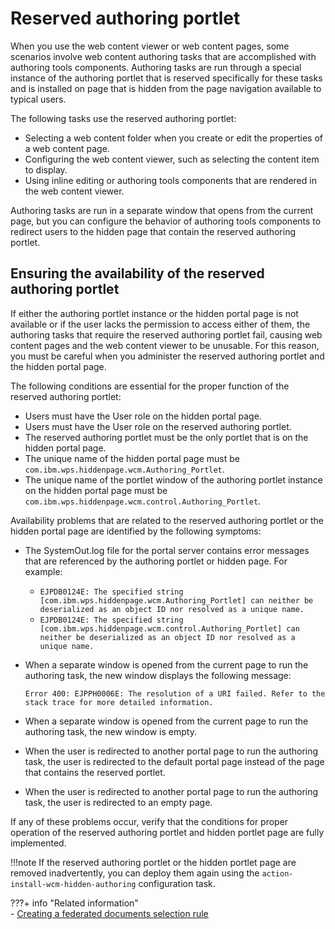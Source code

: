# Reserved authoring portlet

When you use the web content viewer or web content pages, some scenarios involve web content authoring tasks that are accomplished with authoring tools components. Authoring tasks are run through a special instance of the authoring portlet that is reserved specifically for these tasks and is installed on page that is hidden from the page navigation available to typical users.

The following tasks use the reserved authoring portlet:

-   Selecting a web content folder when you create or edit the properties of a web content page.
-   Configuring the web content viewer, such as selecting the content item to display.
-   Using inline editing or authoring tools components that are rendered in the web content viewer.

Authoring tasks are run in a separate window that opens from the current page, but you can configure the behavior of authoring tools components to redirect users to the hidden page that contain the reserved authoring portlet.

## Ensuring the availability of the reserved authoring portlet

If either the authoring portlet instance or the hidden portal page is not available or if the user lacks the permission to access either of them, the authoring tasks that require the reserved authoring portlet fail, causing web content pages and the web content viewer to be unusable. For this reason, you must be careful when you administer the reserved authoring portlet and the hidden portal page.

The following conditions are essential for the proper function of the reserved authoring portlet:

-   Users must have the User role on the hidden portal page.
-   Users must have the User role on the reserved authoring portlet.
-   The reserved authoring portlet must be the only portlet that is on the hidden portal page.
-   The unique name of the hidden portal page must be `com.ibm.wps.hiddenpage.wcm.Authoring_Portlet`.
-   The unique name of the portlet window of the authoring portlet instance on the hidden portal page must be `com.ibm.wps.hiddenpage.wcm.control.Authoring_Portlet`.

Availability problems that are related to the reserved authoring portlet or the hidden portal page are identified by the following symptoms:

-   The SystemOut.log file for the portal server contains error messages that are referenced by the authoring portlet or hidden page. For example:
    -   `EJPDB0124E: The specified string [com.ibm.wps.hiddenpage.wcm.Authoring_Portlet] can neither be deserialized as an object ID nor resolved as a unique name.`
    -   `EJPDB0124E: The specified string [com.ibm.wps.hiddenpage.wcm.control.Authoring_Portlet] can neither be deserialized as an object ID nor resolved as a unique name.`
-   When a separate window is opened from the current page to run the authoring task, the new window displays the following message:

    `Error 400: EJPPH0006E: The resolution of a URI failed. Refer to the stack trace for more detailed information.`

-   When a separate window is opened from the current page to run the authoring task, the new window is empty.
-   When the user is redirected to another portal page to run the authoring task, the user is redirected to the default portal page instead of the page that contains the reserved portlet.
-   When the user is redirected to another portal page to run the authoring task, the user is redirected to an empty page.

If any of these problems occur, verify that the conditions for proper operation of the reserved authoring portlet and hidden portlet page are fully implemented.

!!!note
    If the reserved authoring portlet or the hidden portlet page are removed inadvertently, you can deploy them again using the `action-install-wcm-hidden-authoring` configuration task.


???+ info "Related information"  
    -   [Creating a federated documents selection rule](../feddocs/wcm_dev_feddocs_createrule.md)


